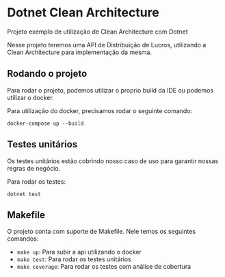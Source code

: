 # Dotnet Clean Architecture

Projeto exemplo de utilização de Clean Architecture com Dotnet

Nesse projeto teremos uma API de Distribuição de Lucros, utilizando a Clean Architecture para implementação da mesma.

## Rodando o projeto

Para rodar o projeto, podemos utilizar o proprio build da IDE ou podemos utilizar o docker.

Para utilização do docker, precisamos rodar o seguinte comando:

```
docker-compose up --build
```

## Testes unitários

Os testes unitários estão cobrindo nosso caso de uso para garantir nossas regras de negócio.

Para rodar os testes:

```
dotnet test
```

## Makefile

O projeto conta com suporte de Makefile. Nele temos os seguintes comandos:

- `make up`: Para subir a api utilizando o docker
- `make test`: Para rodar os testes unitários
- `make coverage`: Para rodar os testes com análise de cobertura
